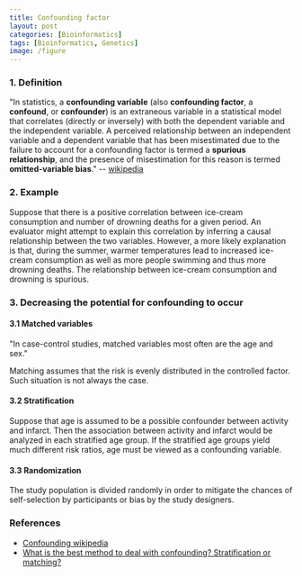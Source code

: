```yaml
---
title: Confounding factor
layout: post
categories: [Bioinformatics]
tags: [Bioinformatics, Genetics]
image: /figure
---
```


### 1. Definition

"In statistics, a **confounding variable** (also **confounding factor**, a **confound**, or **confounder**) is an extraneous variable in a statistical model that correlates (directly or inversely) with both the dependent variable and the independent variable. A perceived relationship between an independent variable and a dependent variable that has been misestimated due to the failure to account for a confounding factor is termed a **spurious relationship**, and the presence of misestimation for this reason is termed **omitted-variable bias**." -- [wikipedia](http://en.wikipedia.org/wiki/Confounding)    

### 2. Example

Suppose that there is a positive correlation between ice-cream consumption and number of drowning deaths for a given period. An evaluator might attempt to explain this correlation by inferring a causal relationship between the two variables. However, a more likely explanation is that, during the summer, warmer temperatures lead to increased ice-cream consumption as well as more people swimming and thus more drowning deaths. The relationship between ice-cream consumption and drowning is spurious.

### 3. Decreasing the potential for confounding to occur

#### 3.1 Matched variables

"In case-control studies, matched variables most often are the age and sex."  

Matching assumes that the risk is evenly distributed in the controlled factor. Such situation is not always the case.     

#### 3.2 Stratification

Suppose that age is assumed to be a possible confounder between activity and infarct. Then the association between activity and infarct would be analyzed in each stratified age group. If the stratified age groups  yield much different risk ratios, age must be viewed as a confounding variable. 

#### 3.3 Randomization

The study population is divided randomly in order to mitigate the chances of self-selection by participants or bias by the study designers.

### References

* [Confounding wikipedia](http://en.wikipedia.org/wiki/Confounding)
* [What is the best method to deal with confounding? Stratification or matching?](https://www.researchgate.net/post/What_is_the_best_method_to_deal_with_confounding_Stratification_or_matching)
